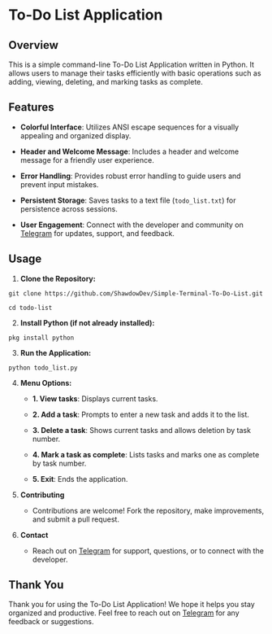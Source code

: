 # To-Do List Application

## Overview
This is a simple command-line To-Do List Application written in Python. It allows users to manage their tasks efficiently with basic operations such as adding, viewing, deleting, and marking tasks as complete.

## Features
- **Colorful Interface**: Utilizes ANSI escape sequences for a visually appealing and organized display.

- **Header and Welcome Message**: Includes a header and welcome message for a friendly user experience.

- **Error Handling**: Provides robust error handling to guide users and prevent input mistakes.

- **Persistent Storage**: Saves tasks to a text file (`todo_list.txt`) for persistence across sessions.

- **User Engagement**: Connect with the developer and community on [Telegram](https://t.me/ShadowDev_Official) for updates, support, and feedback.

## Usage
1. **Clone the Repository:**

```
git clone https://github.com/ShawdowDev/Simple-Terminal-To-Do-List.git
```


```
cd todo-list
```

2. **Install Python (if not already installed):**

```
pkg install python
```


3. **Run the Application:**
   
```
python todo_list.py
```

4. **Menu Options:**
   
   - **1. View tasks**: Displays current tasks.
     
   - **2. Add a task**: Prompts to enter a new task and adds it to the list.
     
   - **3. Delete a task**: Shows current tasks and allows deletion by task number.
     
   - **4. Mark a task as complete**: Lists tasks and marks one as complete by task number.
     
   - **5. Exit**: Ends the application.

7. **Contributing**
   - Contributions are welcome! Fork the repository, make improvements, and submit a pull request.

8. **Contact**
   - Reach out on [Telegram](https://t.me/ShadowDev_Official) for support, questions, or to connect with the developer.


## Thank You
Thank you for using the To-Do List Application! We hope it helps you stay organized and productive. Feel free to reach out on [Telegram](https://t.me/ShadowDev_Official) for any feedback or suggestions.
